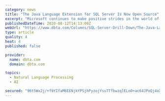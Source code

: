```yaml
---
category: news
title: "The Java Language Extension for SQL Server Is Now Open Source"
excerpt: "Microsoft continues to make positive strides in the world of open source. The company once considered open source software to be an anathema, but now it's common for Microsoft to pull software from-and also push software to-the open source software community."
publishedDateTime: 2020-08-12T14:13:00Z
webUrl: "https://www.dbta.com/Columns/SQL-Server-Drill-Down/The-Java-Language-Extension-for-SQL-Server-Is-Now-Open-Source-142237.aspx"
type: article
quality: 4
heat: 4
published: false

provider:
  name: dbta.com
  domain: dbta.com

topics:
  - Natural Language Processing
  - AI

secured: "96t5Wx2j/+f9YIfaM6EENjkYPSjhPyzojYsu7TfbwzqlELnO+ac64JPoQj4oXwh9PYgQr4jKMYBnW+KKLzoG6Bb1W3BP/F05DsqxVEgrphQmPM3QWbEWHMbGria/9f0D9fMhTiKf5WjFyA2miD28REliLn/MwcehZrmSw7E6VhEe7ebZoQwb+cppaZrdstV6IwcPo6MO+FKNwu4nD+A0iKWbfxyHT5vQh7BeObr2LMAvrxbT1IwQxUzKjX7LEd9x4YY1HsjddUTNyzfYkX5eFlGVPHV8Nki3CKuS8sv7o7DAogtwsqr4ILyYelata86YcCf9PEdgcZLtBPX0Ur28aw==;QxkydC0lJFdb9NhASoj48g=="
---
```



